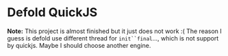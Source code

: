 # Defold QuickJS

**Note:** This project is almost finished but it just does not work :( The reason I guess is defold use different thread for `init``final`..., which is not support by quickjs. Maybe I should choose another engine.
